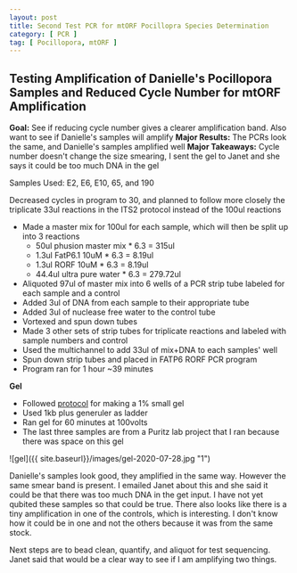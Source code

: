 ```yaml
---
layout: post
title: Second Test PCR for mtORF Pocillopra Species Determination
category: [ PCR ]
tag: [ Pocillopora, mtORF ]
---
```


## Testing Amplification of Danielle's Pocillopora Samples and Reduced Cycle Number for mtORF Amplification

**Goal:** See if reducing cycle number gives a clearer amplification band. Also want to see if Danielle's samples will amplify
**Major Results:** The PCRs look the same, and Danielle's samples amplified well
**Major Takeaways:** Cycle number doesn't change the size smearing, I sent the gel to Janet and she says it could be too much DNA in the gel

Samples Used: E2, E6, E10, 65, and 190

Decreased cycles in program to 30, and planned to follow more closely the triplicate 33ul reactions in the ITS2 protocol instead of the 100ul reactions

- Made a master mix for 100ul for each sample, which will then be split up into 3 reactions
  - 50ul phusion master mix * 6.3 = 315ul
  - 1.3ul FatP6.1 10uM * 6.3 = 8.19ul
  - 1.3ul RORF 10uM * 6.3 = 8.19ul
  - 44.4ul ultra pure water * 6.3 = 279.72ul
- Aliquoted 97ul of master mix into 6 wells of a PCR strip tube labeled for each sample and a control
- Added 3ul of DNA from each sample to their appropriate tube
- Added 3ul of nuclease free water to the control tube
- Vortexed and spun down tubes
- Made 3 other sets of strip tubes for triplicate reactions and labeled with sample numbers and control
- Used the multichannel to add 33ul of mix+DNA to each samples' well
- Spun down strip tubes and placed in FATP6 RORF PCR program
- Program ran for 1 hour ~39 minutes

**Gel**

- Followed [protocol](https://meschedl.github.io/MESPutnam_Open_Lab_Notebook/Gel-Protocol/) for making a 1% small gel
- Used 1kb plus generuler as ladder
- Ran gel for 60 minutes at 100volts
- The last three samples are from a Puritz lab project that I ran because there was space on this gel

![gel]({{ site.baseurl}}/images/gel-2020-07-28.jpg "1")

Danielle's samples look good, they amplified in the same way. However the same smear band is present. I emailed Janet about this and she said it could be that there was too much DNA in the get input. I have not yet qubited these samples so that could be true. There also looks like there is a tiny amplification in one of the controls, which is interesting. I don't know how it could be in one and not the others because it was from the same stock.

Next steps are to bead clean, quantify, and aliquot for test sequencing. Janet said that would be a clear way to see if I am amplifying two things.
